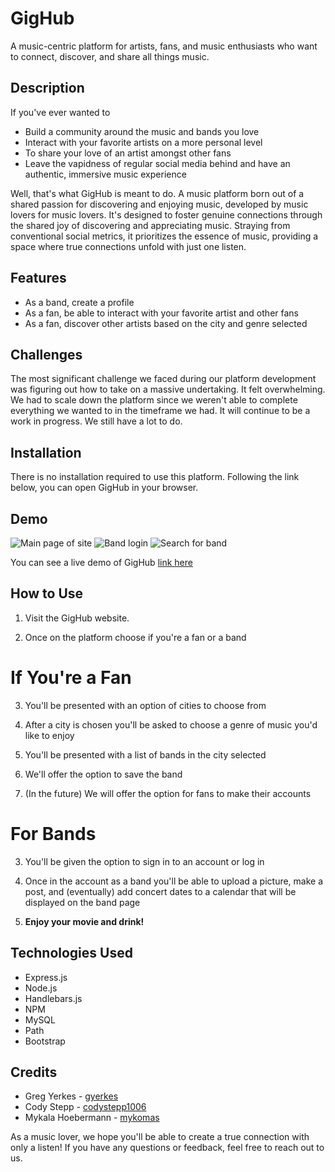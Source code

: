 # GigHub

A music-centric platform for artists, fans, and music enthusiasts who want to connect, discover, and share all things music. 

## Description

If you've ever wanted to 
* Build a community around the music and bands you love
* Interact with your favorite artists on a more personal level 
* To share your love of an artist amongst other fans
* Leave the vapidness of regular social media behind and have an authentic, immersive music experience

Well, that's what GigHub is meant to do. A music platform born out of a shared passion for discovering and enjoying music, developed by music lovers for music lovers. It's designed to foster genuine connections through the shared joy of discovering and appreciating music. Straying from conventional social metrics, it prioritizes the essence of music, providing a space where true connections unfold with just one listen.


## Features
* As a band, create a profile 
* As a fan, be able to interact with your favorite artist and other fans
* As a fan, discover other artists based on the city and genre selected

## Challenges
The most significant challenge we faced during our platform development was figuring out how to take on a massive undertaking. It felt overwhelming. We had to scale down the platform since we weren't able to complete everything we wanted to in the timeframe we had. It will continue to be a work in progress. We still have a lot to do.  

## Installation

There is no installation required to use this platform. Following the link below, you can open GigHub in your browser. 

## Demo
![Main page of site](./public/css/images/Screen%20Shot%202024-01-11%20at%209.12.06%20PM.png)
![Band login](./public/css/images/Screen%20Shot%202024-01-11%20at%209.12.55%20PM.png)
![Search for band](./public/css/images/Screen%20Shot%202024-01-11%20at%209.11.53%20PM.png)


You can see a live demo of GigHub [link here](https://gighub-social-1f9d38728ec1.herokuapp.com/)
## How to Use
1. Visit the GigHub website.

2. Once on the platform choose if you're a fan or a band

# If You're a Fan

3. You'll be presented with an option of cities to choose from 

4. After a city is chosen you'll be asked to choose a genre of music you'd like to enjoy

5. You'll be presented with a list of bands in the city selected

6. We'll offer the option to save the band 

7. (In the future) We will offer the option for fans to make their accounts

# For Bands

3. You'll be given the option to sign in to an account or log in

4. Once in the account as a band you'll be able to upload a picture, make a post, and (eventually) add concert dates to a calendar that will be displayed on the band page

5. **Enjoy your movie and drink!**

## Technologies Used
* Express.js
* Node.js
* Handlebars.js
* NPM
* MySQL
* Path
* Bootstrap

## Credits

* Greg Yerkes - [gyerkes](https://github.com/gyerkes)
* Cody Stepp - [codystepp1006](https://github.com/codystepp1006)
* Mykala Hoebermann - [mykomas](github.com/mykaomas)


As a music lover, we hope you'll be able to create a true connection with only a listen! If you have any questions or feedback, feel free to reach out to us.
